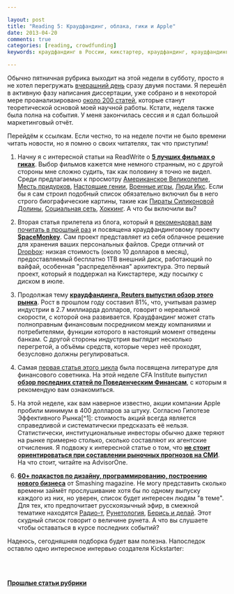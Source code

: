 ```yaml
---

layout: post
title: "Reading 5: Краудфандинг, облака, гики и Apple"
date: 2013-04-20
comments: true
categories: [reading, crowdfunding]
keywords: краудфандинг в России, кикстартер, краудфандинг, краудфандинг сайты

---
```


Обычно пятничная рубрика выходит на этой недели в субботу, просто я не хотел перегружать [вчерашний день](http://blog.vonoiral.com/post/mooc) сразу двумя постами. Я перешёл в активную фазу написания диссертации, уже собрано и в некоторой мере проанализировано [около 200 статей](https://docs.google.com/spreadsheet/ccc?key=0AsWW64027OrxdFdxNUw0a0V1RlRMMXFLUjN1eWNLc0E&usp=sharing), которые станут теоретической основой моей научной работы. Кстати, неделя также была полна на события. У меня закончилась сессия и я сдал большой маркетинговый отчёт.

<!-- more -->

Перейдём к ссылкам. Если честно, то на неделе почти не было времени читать новости, но я помню о своих читателях, так что приступим!

1. Начну я с интересной статьи на ReadWrite о **[5 лучших фильмах о гиках](http://readwrite.com/2013/04/05/the-5-best-nerd-movies-ever?utm_source%3Dfeedburner%26utm_medium%3Dfeed%26utm_campaign%3DFeed%253A%2Breadwriteweb%2B%2528ReadWriteWeb%2529)**. Выбор фильмов кажется мне немного странным, но с другой стороны мне сложно судить, так как половину я точно не видел. Среди предлагаемых к просмотру [Американское Великолепие](http://www.kinopoisk.ru/film/4533/), [Месть придурков](http://www.kinopoisk.ru/film/3868/), [Настоящие гении](http://www.kinopoisk.ru/film/17443/), [Военные игры](http://www.kinopoisk.ru/film/14840/), [Люди Икс](http://www.kinopoisk.ru/film/886/). Если бы я сам строил подобный список обязательно включил бы в него строго биографические картины, такие как [Пираты Силиконовой Долины](http://www.kinopoisk.ru/film/95636/), [Социальная сеть](http://www.kinopoisk.ru/film/427198/), [Хоккинг](http://www.kinopoisk.ru/film/298953/). А что бы включили вы?

2. Вторая статья прилетела из блога, который я [рекомендовал вам почитать в прошлый раз](http://blog.vonoiral.com/post/reading-4-) и посвящена краудфандинговому проекту **[SpaceMonkey](http://www.siliconrus.com/2013/04/space-monkey/?utm_source=feedburner&utm_medium=feed&utm_campaign=Feed%3A+siliconrus+%28Цукерберг+позвонит%29)**. Сам проект представляет из себя облачное решение для хранения ваших персональных файлов. Среди отличий от [Dropbox](http://db.tt/5UzxYEq): низкая стоимость (около 10 долларов в месяц), предоставляемый бесплатно 1TB внешний диск, работающий по вайфай, особенная "распределённая" архитектура. Это первый проект, который я поддержал на Кикстартере, жду посылку с диском в июле.

3. Продолжая тему **[краудфандинга, Reuters выпустил обзор этого рынка](http://www.huffingtonpost.com/2013/04/08/global-crowdfunding-rises-81-percent_n_3036368.html)**. Рост в прошлом году составил 81%, что, учитывая размер индустрии в 2.7 миллиарда долларов, говорит о нереальной скорости, с которой она развивается. Краудфандинг может стать полноправным финансовым посредником между компаниями и потребителями, функции которого в настоящий момент отведены банкам. С другой стороны индустрия выглядит несколько перегретой,  а объёмы средств, которые через неё проходят, безусловно должны регулироваться.


4. Самая [первая статья этого цикла](http://blog.vonoiral.com/post/reading-1-) была посвящена литературе для финансового советника. На этой неделе CFA Institute выпустил  **[обзор последних статей по Поведенческим Финансам](http://blogs.cfainstitute.org/investor/2013/04/12/weekend-reading-for-financial-advisors-brains-behavioral-biases-and-bitcoins/)**, с которым я рекомендую вам ознакомиться.


5. На этой неделе, как вам наверное известно, акции компании Apple пробили минимум в 400 долларов за штуку. Согласно Гипотезе Эффективного Рынка[^1]: стоимость акций всегда является справедливой и систематически предсказать её нельзя. Статистически, институциональные инвесторы обычно даже теряют на рынке примерно столько, сколько составляют их агентские отчисления. Я подвожу к интересной статье о том, что **[не стоит ориентироваться при составлении рыночных прогнозов на СМИ](http://www.advisorone.com/2013/04/01/price-forecasts-in-the-media-a-lousy-way-to-invest)**. На что стоит, читайте на AdvisorOne.


6. **[60+ подкастов по дизайну, программированию, построению нового бизнеса](http://www.smashingmagazine.com/2013/04/19/podcasts-for-designers-developers/)** от Smashing magazine. Не могу представить сколько времени займёт прослушивание хотя бы по одному выпуску каждого из них, но уверен, список будет интересен людям "в теме". Для тех, кто предпочитает русскоязычный эфир, в смежной тематике находятся [Радио-т](http://www.radio-t.com), [Рунетология](http://runetologia.podfm.ru), [Берись и делай](http://bid.podster.ru). Этот скудный список говорит о величине рунета. А что вы слушаете чтобы оставаться в курсе последних событий?

Надеюсь, сегодняшняя подборка будет вам полезна. Напоследок оставлю одно интересное интервью создателя Kickstarter:

<br>
<script type='text/javascript' src='http://pshared.5min.com/Scripts/PlayerSeed.js?sid=281&width=560&height=345&playList=517716968'></script>
</br>

[**Прошлые статьи рубрики**](http://blog.vonoiral.com/blog/categories/reading/)
